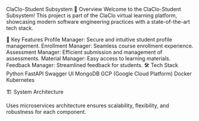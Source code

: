 ClaClo-Student Subsystem
🌟 Overview
Welcome to the ClaClo-Student Subsystem! This project is part of the ClaClo virtual learning platform, showcasing modern software engineering practices with a state-of-the-art tech stack.

🚀 Key Features
Profile Manager: Secure and intuitive student profile management.
Enrollment Manager: Seamless course enrollment experience.
Assessment Manager: Efficient submission and management of assessments.
Material Manager: Easy access to learning materials.
Feedback Manager: Streamlined feedback for students.
🛠️ Tech Stack
Python
FastAPI
Swagger UI
MongoDB
GCP (Google Cloud Platform)
Docker
Kubernetes

🏗️ System Architecture

Uses microservices architecture ensures scalability, flexibility, and robustness for each component.


